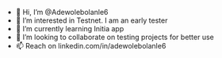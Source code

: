 - 👋 Hi, I’m @Adewolebolanle6
- 👀 I’m interested in Testnet. I am an early tester 
- 🌱 I’m currently learning Initia app
- 💞️ I’m looking to collaborate on testing projects for better use
- 📫 Reach on linkedin.com/in/adewolebolanle6

<!---
Adewolebolanle6/Adewolebolanle6 is a ✨ special ✨ repository because its `README.md` (this file) appears on your GitHub profile.
You can click the Preview link to take a look at your changes.
--->
